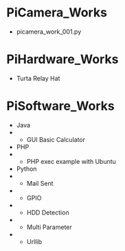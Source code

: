 # PiCamera_Works
- picamera_work_001.py
# PiHardware_Works
- Turta Relay Hat
# PiSoftware_Works
- Java
- - GUI Basic Calculator
- PHP
- - PHP exec example with Ubuntu
- Python
- - Mail Sent
- - GPIO
- - HDD Detection
- - Multi Parameter
- - Urllib
